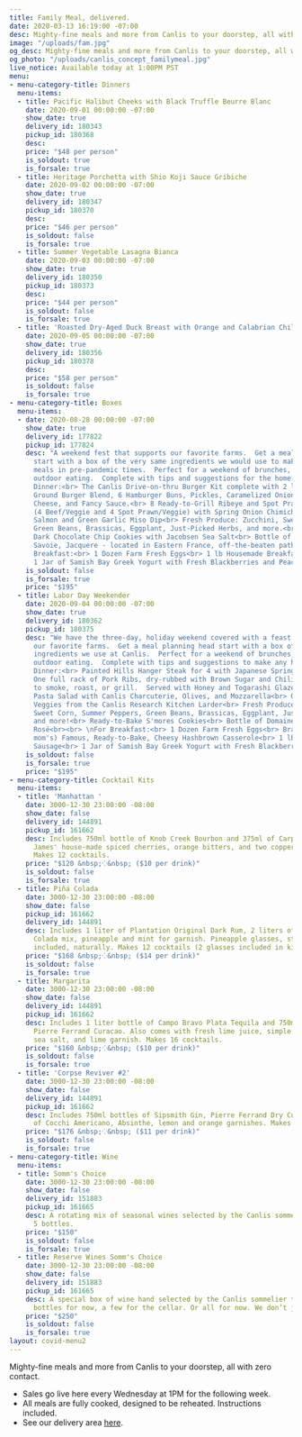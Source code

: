 ```yaml
---
title: Family Meal, delivered.
date: 2020-03-13 16:19:00 -07:00
desc: Mighty-fine meals and more from Canlis to your doorstep, all with zero contact.
image: "/uploads/fam.jpg"
og_desc: Mighty-fine meals and more from Canlis to your doorstep, all with zero contact.
og_photo: "/uploads/canlis_concept_familymeal.jpg"
live_notice: Available today at 1:00PM PST
menu:
- menu-category-title: Dinners
  menu-items:
  - title: Pacific Halibut Cheeks with Black Truffle Beurre Blanc
    date: 2020-09-01 00:00:00 -07:00
    show_date: true
    delivery_id: 180343
    pickup_id: 180368
    desc: 
    price: "$48 per person"
    is_soldout: true
    is_forsale: true
  - title: Heritage Porchetta with Shio Koji Sauce Gribiche
    date: 2020-09-02 00:00:00 -07:00
    show_date: true
    delivery_id: 180347
    pickup_id: 180370
    desc: 
    price: "$46 per person"
    is_soldout: false
    is_forsale: true
  - title: Summer Vegetable Lasagna Bianca
    date: 2020-09-03 00:00:00 -07:00
    show_date: true
    delivery_id: 180350
    pickup_id: 180373
    desc: 
    price: "$44 per person"
    is_soldout: false
    is_forsale: true
  - title: 'Roasted Dry-Aged Duck Breast with Orange and Calabrian Chile Agrodolce '
    date: 2020-09-05 00:00:00 -07:00
    show_date: true
    delivery_id: 180356
    pickup_id: 180378
    desc: 
    price: "$58 per person"
    is_soldout: false
    is_forsale: true
- menu-category-title: Boxes
  menu-items:
  - date: 2020-08-28 00:00:00 -07:00
    show_date: true
    delivery_id: 177822
    pickup_id: 177824
    desc: "A weekend fest that supports our favorite farms.  Get a meal planning head
      start with a box of the very same ingredients we would use to make fine dining
      meals in pre-pandemic times.  Perfect for a weekend of brunches, BBQ's, and
      outdoor eating.  Complete with tips and suggestions for the home cook.<br><br>\nFor
      Dinner:<br> The Canlis Drive-on-thru Burger Kit complete with 2 lbs of our Dry-Aged
      Ground Burger Blend, 6 Hamburger Buns, Pickles, Caramelized Onions, American
      Cheese, and Fancy Sauce.<br> 8 Ready-to-Grill Ribeye and Spot Prawn Skewers
      (4 Beef/Veggie and 4 Spot Prawn/Veggie) with Spring Onion Chimichurri<br> Smoked
      Salmon and Green Garlic Miso Dip<br> Fresh Produce: Zucchini, Sweet Corn, Peppers,
      Green Beans, Brassicas, Eggplant, Just-Picked Herbs, and more.<br> Ready-to-Bake
      Dark Chocolate Chip Cookies with Jacobsen Sea Salt<br> Bottle of Labbe Vin de
      Savoie, Jacquere - located in Eastern France, off-the-beaten path.<br><br> \nFor
      Breakfast:<br> 1 Dozen Farm Fresh Eggs<br> 1 lb Housemade Breakfast Sausage<br>
      1 Jar of Samish Bay Greek Yogurt with Fresh Blackberries and Peaches"
    is_soldout: false
    is_forsale: true
    price: "$195"
  - title: Labor Day Weekender
    date: 2020-09-04 00:00:00 -07:00
    show_date: true
    delivery_id: 180362
    pickup_id: 180375
    desc: "We have the three-day, holiday weekend covered with a feast that supports
      our favorite farms.  Get a meal planning head start with a box of the very same
      ingredients we use at Canlis.  Perfect for a weekend of brunches, BBQ's, and
      outdoor eating.  Complete with tips and suggestions to make any home cook successful.<br><br>\nFor
      Dinner:<br> Painted Hills Hanger Steak for 4 with Japanese Spring Onion Chimichurri<br>
      One full rack of Pork Ribs, dry-rubbed with Brown Sugar and Chilies, and ready
      to smoke, roast, or grill.  Served with Honey and Togarashi Glaze.<br> Homemade
      Pasta Salad with Canlis Charcuterie, Olives, and Mozzarella<br> One Jar of Pickled
      Veggies from the Canlis Research Kitchen Larder<br> Fresh Produce: Zucchini,
      Sweet Corn, Summer Peppers, Green Beans, Brassicas, Eggplant, Just-Picked Herbs,
      and more!<br> Ready-to-Bake S'mores Cookies<br> Bottle of Domaine de l'Hermes
      Rosé<br><br> \nFor Breakfast:<br> 1 Dozen Farm Fresh Eggs<br> Brady's (well...his
      mom's) Famous, Ready-to-Bake, Cheesy Hashbrown Casserole<br> 1 lb Homemade Breakfast
      Sausage<br> 1 Jar of Samish Bay Greek Yogurt with Fresh Blackberries and Peaches"
    is_soldout: false
    is_forsale: true
    price: "$195"
- menu-category-title: Cocktail Kits
  menu-items:
  - title: 'Manhattan '
    date: 3000-12-30 23:00:00 -08:00
    show_date: false
    delivery_id: 144891
    pickup_id: 161662
    desc: Includes 750ml bottle of Knob Creek Bourbon and 375ml of Carpano Antica,
      James' house-made spiced cherries, orange bitters, and two copper garnish picks.
      Makes 12 cocktails.
    price: "$120 &nbsp;⁘&nbsp; ($10 per drink)"
    is_soldout: false
    is_forsale: true
  - title: Piña Colada
    date: 3000-12-30 23:00:00 -08:00
    show_date: false
    pickup_id: 161662
    delivery_id: 144891
    desc: Includes 1 liter of Plantation Original Dark Rum, 2 liters of Canlis Pina
      Colada mix, pineapple and mint for garnish. Pineapple glasses, straws and umbrellas
      included, naturally. Makes 12 cocktails (2 glasses included in kit).
    price: "$168 &nbsp;⁘&nbsp; ($14 per drink)"
    is_soldout: false
    is_forsale: true
  - title: Margarita
    date: 3000-12-30 23:00:00 -08:00
    show_date: false
    delivery_id: 144891
    pickup_id: 161662
    desc: Includes 1 liter bottle of Campo Bravo Plata Tequila and 750ml bottle of
      Pierre Ferrand Curacao. Also comes with fresh lime juice, simple syrup, Jacobsen
      sea salt, and lime garnish. Makes 16 cocktails.
    price: "$160 &nbsp;⁘&nbsp; ($10 per drink)"
    is_soldout: false
    is_forsale: true
  - title: 'Corpse Reviver #2'
    date: 3000-12-30 23:00:00 -08:00
    show_date: false
    delivery_id: 144891
    pickup_id: 161662
    desc: Includes 750ml bottles of Sipsmith Gin, Pierre Ferrand Dry Curacao and 375ml
      of Cocchi Americano, Absinthe, lemon and orange garnishes. Makes 16 cocktails.
    price: "$176 &nbsp;⁘&nbsp; ($11 per drink)"
    is_soldout: false
    is_forsale: true
- menu-category-title: Wine
  menu-items:
  - title: Somm's Choice
    date: 3000-12-30 23:00:00 -08:00
    show_date: false
    delivery_id: 151883
    pickup_id: 161665
    desc: A rotating mix of seasonal wines selected by the Canlis sommelier team.
      5 bottles.
    price: "$150"
    is_soldout: false
    is_forsale: true
  - title: Reserve Wines Somm's Choice
    date: 3000-12-30 23:00:00 -08:00
    show_date: false
    delivery_id: 151883
    pickup_id: 161665
    desc: A special box of wine hand selected by the Canlis sommelier team. A few
      bottles for now, a few for the cellar. Or all for now. We don’t judge. 5 bottles.
    price: "$250"
    is_soldout: false
    is_forsale: true
layout: covid-menu2
---
```


Mighty-fine meals and more from Canlis to your doorstep, all with zero contact.

- Sales go live here every Wednesday at 1PM for the following week.
- All meals are fully cooked, designed to be reheated. Instructions included.
- See our delivery area [here](/deliverymap).
